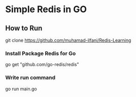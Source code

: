 # Simple Redis in GO

## How to Run
git clone https://github.com/muhamad-ilfani/Redis-Learning
### 
### Install Package Redis for Go 
go get "github.com/go-redis/redis"
### 
### Write run command
go run main.go

